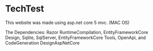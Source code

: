 # TechTest

This website was made using asp.net core 5 mvc. (MAC OS)

The Dependencies:
  Razor RuntimeCompilation,
  EntityFrameworkCore Design,
  Sqlite,
  SqlServer,
  EntityFrameworkCore Tools,
  OpenApi, and
  CodeGeneration DesignAspNetCore
